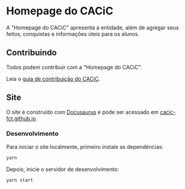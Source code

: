 # Homepage do CACiC

A "Homepage do CACiC" apresenta a entidade, além de agregar seus feitos, conquistas e informações úteis para os alunos.

## Contribuindo

Todos podem contribuir com a "Homepage do CACiC".

Leia o [guia de contribuição do CACiC](https://github.com/cacic-fct/.github/blob/main/Contributing.md).

## Site

O site é construído com [Docusaurus](https://docusaurus.io/) e pode ser acessado em [cacic-fct.github.io](https://cacic-fct.github.io).

### Desenvolvimento

Para iniciar o site localmente, primeiro instale as dependências:

```bash
yarn
```

Depois, inicie o servidor de desenvolvimento:

```bash
yarn start
```
